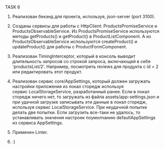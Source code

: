 TASK 6

1.  Реализован бекэнд для проекта, используя, json-server (port 3100).

2.  Созданы сервисы для работы с HttpClient: ProductsPromiseService и ProductsObservableService. 
    Из ProductsPromiseService используются методы getProducts() и getProduct() в ProductListComponent. 
    А из ProductsObservableService используются createProduct() и updateProduct() для работы с ProductFormComponent.
    
3.  Реализован TimingInterceptor, который в консоль выводит длительность запросов со строкой запроса, 
    включающей в себя 'productsList/2'. Например, посмотреть reviews для продукта с id = 2 или редактировать этот продукт. 

4.  Реализован сервис core/AppSettings, который должен загружать настройки приложения из локал сторедж используя  
    сервис LocalStorageService, разработанный ранее. Если в локал сторедж ничего нет, то загружать из файла assets/app-settings.json и при удачной загрузке записывать эти данные в локал сторедж, используя сервис LocalStorageService. При неудачной попытке делать две попытки.
    Если загрузить все-таки не удалось, то устанавливать значения настроек поумолчанию defaultAppSettings из сервиса AppSettings.

5.  Применен Linter.

6. :)